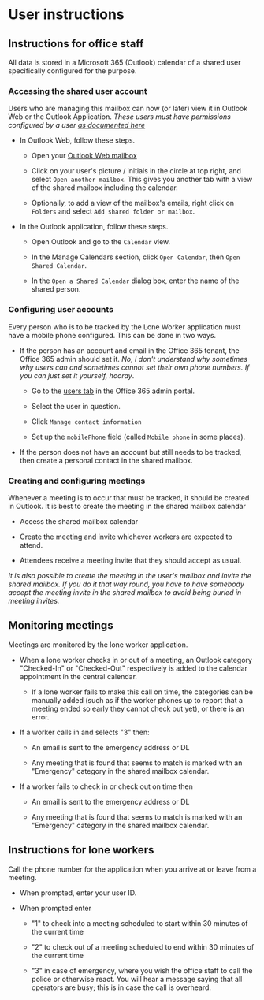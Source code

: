 # User instructions

## Instructions for office staff

All data is stored in a Microsoft 365 (Outlook) calendar of a shared user specifically configured for the purpose.

### Accessing the shared user account

Users who are managing this mailbox can now (or later) view it in Outlook Web or the Outlook Application. *These users must have permissions configured by a user [as documented here](prereqs.md#account)*

- In Outlook Web, follow these steps.

    - Open your [Outlook Web mailbox](https://outlook.office.com/)

    - Click on your user's picture / initials in the circle at top right, and select `Open another mailbox`. This gives you another tab with a view of the shared mailbox including the calendar.

    - Optionally, to add a view of the mailbox's emails, right click on `Folders` and select `Add shared folder or mailbox`.

- In the Outlook application, follow these steps.

    - Open Outlook and go to the `Calendar` view.

    - In the Manage Calendars section, click `Open Calendar`, then `Open Shared Calendar`.

    - In the `Open a Shared Calendar` dialog box, enter the name of the shared person.

### Configuring user accounts

Every person who is to be tracked by the Lone Worker application must have a mobile phone configured. This can be done in two ways.

- If the person has an account and email in the Office 365 tenant, the Office 365 admin should set it. *No, I don't understand why sometimes why users can and sometimes cannot set their own phone numbers. If you can just set it yourself, hooray*.

    - Go to the [users tab](https://admin.microsoft.com/Adminportal/Home?#/users) in the Office 365 admin portal.

    - Select the user in question.

    - Click `Manage contact information`

    - Set up the `mobilePhone` field (called `Mobile phone` in some places).

- If the person does not have an account but still needs to be tracked, then create a personal contact in the shared mailbox.

### Creating and configuring meetings

Whenever a meeting is to occur that must be tracked, it should be created in Outlook. It is best to create the meeting in the shared mailbox calendar

- Access the shared mailbox calendar

- Create the meeting and invite whichever workers are expected to attend.

- Attendees receive a meeting invite that they should accept as usual.

*It is also possible to create the meeting in the user's mailbox and invite the shared mailbox. If you do it that way round, you have to have somebody accept the meeting invite in the shared mailbox to avoid being buried in meeting invites.*

## Monitoring meetings

Meetings are monitored by the lone worker application.

- When a lone worker checks in or out of a meeting, an Outlook category "Checked-In" or "Checked-Out" respectively is added to the calendar appointment in the central calendar.

    - If a lone worker fails to make this call on time, the categories can be manually added (such as if the worker phones up to report that a meeting ended so early they cannot check out yet), or there is an error.

- If a worker calls in and selects "3" then:

    - An email is sent to the emergency address or DL

    - Any meeting that is found that seems to match is marked with an "Emergency" category in the shared mailbox calendar.

- If a worker fails to check in or check out on time then

    - An email is sent to the emergency address or DL

    - Any meeting that is found that seems to match is marked with an "Emergency" category in the shared mailbox calendar.


## Instructions for lone workers

Call the phone number for the application when you arrive at or leave from a meeting.

- When prompted, enter your user ID.

- When prompted enter

    - "1" to check into a meeting scheduled to start within 30 minutes of the current time

    - "2" to check out of a meeting scheduled to end within 30 minutes of the current time

    - "3" in case of emergency, where you wish the office staff to call the police or otherwise react. You will hear a message saying that all operators are busy; this is in case the call is overheard.
